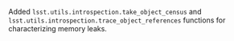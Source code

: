 Added `lsst.utils.introspection.take_object_census` and `lsst.utils.introspection.trace_object_references` functions for characterizing memory leaks.
